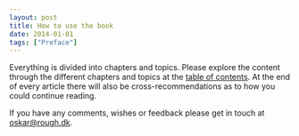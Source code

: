 ```yaml
---
layout: post
title: How to use the book
date: 2014-01-01
tags: ["Preface"]
---
```


Everything is divided into chapters and topics. Please explore the content through the different chapters and topics at the [table of contents](http://codesandnotes.com). At the end of every article there will also be cross-recommendations as to how you could continue reading.

If you have any comments, wishes or feedback please get in touch at [oskar@rough.dk](http://mailto:oskar@rough.dk).